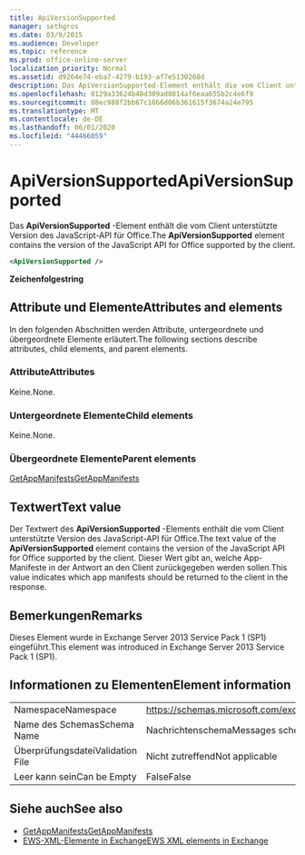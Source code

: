 ```yaml
---
title: ApiVersionSupported
manager: sethgros
ms.date: 03/9/2015
ms.audience: Developer
ms.topic: reference
ms.prod: office-online-server
localization_priority: Normal
ms.assetid: d9264e74-eba7-4279-b193-af7e5130268d
description: Das ApiVersionSupported-Element enthält die vom Client unterstützte Version des JavaScript-API für Office.
ms.openlocfilehash: 0129a33624b48d309ad0814af6eaa655b2c4e6f9
ms.sourcegitcommit: 88ec988f2bb67c1866d06b361615f3674a24e795
ms.translationtype: MT
ms.contentlocale: de-DE
ms.lasthandoff: 06/01/2020
ms.locfileid: "44466059"
---
```

# <a name="apiversionsupported"></a><span data-ttu-id="d0d51-103">ApiVersionSupported</span><span class="sxs-lookup"><span data-stu-id="d0d51-103">ApiVersionSupported</span></span>

<span data-ttu-id="d0d51-104">Das **ApiVersionSupported** -Element enthält die vom Client unterstützte Version des JavaScript-API für Office.</span><span class="sxs-lookup"><span data-stu-id="d0d51-104">The **ApiVersionSupported** element contains the version of the JavaScript API for Office supported by the client.</span></span> 
  
```XML
<ApiVersionSupported />
```

 <span data-ttu-id="d0d51-105">**Zeichenfolge**</span><span class="sxs-lookup"><span data-stu-id="d0d51-105">**string**</span></span>
## <a name="attributes-and-elements"></a><span data-ttu-id="d0d51-106">Attribute und Elemente</span><span class="sxs-lookup"><span data-stu-id="d0d51-106">Attributes and elements</span></span>

<span data-ttu-id="d0d51-107">In den folgenden Abschnitten werden Attribute, untergeordnete und übergeordnete Elemente erläutert.</span><span class="sxs-lookup"><span data-stu-id="d0d51-107">The following sections describe attributes, child elements, and parent elements.</span></span>
  
### <a name="attributes"></a><span data-ttu-id="d0d51-108">Attribute</span><span class="sxs-lookup"><span data-stu-id="d0d51-108">Attributes</span></span>

<span data-ttu-id="d0d51-109">Keine.</span><span class="sxs-lookup"><span data-stu-id="d0d51-109">None.</span></span>
  
### <a name="child-elements"></a><span data-ttu-id="d0d51-110">Untergeordnete Elemente</span><span class="sxs-lookup"><span data-stu-id="d0d51-110">Child elements</span></span>

<span data-ttu-id="d0d51-111">Keine.</span><span class="sxs-lookup"><span data-stu-id="d0d51-111">None.</span></span>
  
### <a name="parent-elements"></a><span data-ttu-id="d0d51-112">Übergeordnete Elemente</span><span class="sxs-lookup"><span data-stu-id="d0d51-112">Parent elements</span></span>

[<span data-ttu-id="d0d51-113">GetAppManifests</span><span class="sxs-lookup"><span data-stu-id="d0d51-113">GetAppManifests</span></span>](getappmanifests.md)
  
## <a name="text-value"></a><span data-ttu-id="d0d51-114">Textwert</span><span class="sxs-lookup"><span data-stu-id="d0d51-114">Text value</span></span>

<span data-ttu-id="d0d51-115">Der Textwert des **ApiVersionSupported** -Elements enthält die vom Client unterstützte Version des JavaScript-API für Office.</span><span class="sxs-lookup"><span data-stu-id="d0d51-115">The text value of the **ApiVersionSupported** element contains the version of the JavaScript API for Office supported by the client.</span></span> <span data-ttu-id="d0d51-116">Dieser Wert gibt an, welche App-Manifeste in der Antwort an den Client zurückgegeben werden sollen.</span><span class="sxs-lookup"><span data-stu-id="d0d51-116">This value indicates which app manifests should be returned to the client in the response.</span></span> 
  
## <a name="remarks"></a><span data-ttu-id="d0d51-117">Bemerkungen</span><span class="sxs-lookup"><span data-stu-id="d0d51-117">Remarks</span></span>

<span data-ttu-id="d0d51-118">Dieses Element wurde in Exchange Server 2013 Service Pack 1 (SP1) eingeführt.</span><span class="sxs-lookup"><span data-stu-id="d0d51-118">This element was introduced in Exchange Server 2013 Service Pack 1 (SP1).</span></span>
  
## <a name="element-information"></a><span data-ttu-id="d0d51-119">Informationen zu Elementen</span><span class="sxs-lookup"><span data-stu-id="d0d51-119">Element information</span></span>

|||
|:-----|:-----|
|<span data-ttu-id="d0d51-120">Namespace</span><span class="sxs-lookup"><span data-stu-id="d0d51-120">Namespace</span></span>  <br/> | https://schemas.microsoft.com/exchange/services/2006/messages  <br/> |
|<span data-ttu-id="d0d51-121">Name des Schemas</span><span class="sxs-lookup"><span data-stu-id="d0d51-121">Schema Name</span></span>  <br/> |<span data-ttu-id="d0d51-122">Nachrichtenschema</span><span class="sxs-lookup"><span data-stu-id="d0d51-122">Messages schema</span></span>  <br/> |
|<span data-ttu-id="d0d51-123">Überprüfungsdatei</span><span class="sxs-lookup"><span data-stu-id="d0d51-123">Validation File</span></span>  <br/> |<span data-ttu-id="d0d51-124">Nicht zutreffend</span><span class="sxs-lookup"><span data-stu-id="d0d51-124">Not applicable</span></span>  <br/> |
|<span data-ttu-id="d0d51-125">Leer kann sein</span><span class="sxs-lookup"><span data-stu-id="d0d51-125">Can be Empty</span></span>  <br/> |<span data-ttu-id="d0d51-126">False</span><span class="sxs-lookup"><span data-stu-id="d0d51-126">False</span></span>  <br/> |
   
## <a name="see-also"></a><span data-ttu-id="d0d51-127">Siehe auch</span><span class="sxs-lookup"><span data-stu-id="d0d51-127">See also</span></span>

- [<span data-ttu-id="d0d51-128">GetAppManifests</span><span class="sxs-lookup"><span data-stu-id="d0d51-128">GetAppManifests</span></span>](getappmanifests.md)
- [<span data-ttu-id="d0d51-129">EWS-XML-Elemente in Exchange</span><span class="sxs-lookup"><span data-stu-id="d0d51-129">EWS XML elements in Exchange</span></span>](ews-xml-elements-in-exchange.md)

